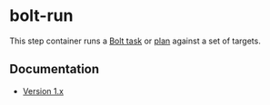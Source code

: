 # bolt-run

This step container runs a [Bolt task](https://puppet.com/docs/bolt/latest/bolt_running_tasks.html)
or [plan](https://puppet.com/docs/bolt/latest/bolt_running_plans.html) against a
set of targets.

## Documentation

* [Version 1.x](docs/v1.md)
